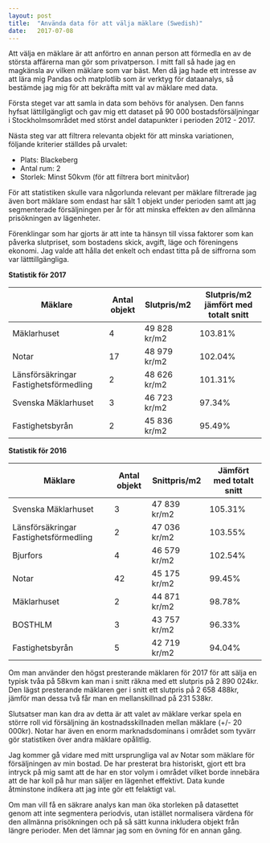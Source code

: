 ```yaml
---
layout: post
title:  "Använda data för att välja mäklare (Swedish)"
date:   2017-07-08
---
```


Att välja en mäklare är att anförtro en annan person att förmedla en av de största affärerna man gör som privatperson. I mitt fall så hade jag en magkänsla av vilken mäklare som var bäst. Men då jag hade ett intresse av att lära mig Pandas och matplotlib som är verktyg för dataanalys, så bestämde jag mig för att bekräfta mitt val av mäklare med data.

Första steget var att samla in data som behövs för analysen. Den fanns hyfsat lättillgängligt och gav mig ett dataset på 90 000 bostadsförsäljningar i Stockholmsområdet med störst andel datapunkter i perioden 2012 - 2017.

Nästa steg var att filtrera relevanta objekt för att minska variationen, följande kriterier ställdes på urvalet:
* Plats: Blackeberg
* Antal rum: 2
* Storlek: Minst 50kvm (för att filtrera bort minitvåor)

För att statistiken skulle vara någorlunda relevant per mäklare filtrerade jag även bort mäklare som endast har sålt 1 objekt under perioden samt att jag segmenterade försäljningen per år för att minska effekten av den allmänna prisökningen av lägenheter.

Förenklingar som har gjorts är att inte ta hänsyn till vissa faktorer som kan påverka slutpriset, som bostadens skick, avgift, läge och föreningens ekonomi. Jag valde att hålla det enkelt och endast titta på de siffrorna som var lätttillgängliga.

**Statistik för 2017**

| Mäklare                               | Antal objekt | Slutpris/m2  | Slutpris/m2 jämfört med totalt snitt |
|---------------------------------------|--------------|--------------|--------------------------------------|
| Mäklarhuset                           | 4            | 49 828 kr/m2 | 103.81%                              |
| Notar                                 | 17           | 48 979 kr/m2 | 102.04%                              |
| Länsförsäkringar Fastighetsförmedling | 2            | 48 626 kr/m2 | 101.31%                              |
| Svenska Mäklarhuset                   | 3            | 46 723 kr/m2 | 97.34%                               |
| Fastighetsbyrån                       | 2            | 45 836 kr/m2 | 95.49%                               |

**Statistik för 2016**

| Mäklare                               | Antal objekt | Snittpris/m2 | Jämfört med totalt snitt |
|---------------------------------------|--------------|--------------|--------------------------|
| Svenska Mäklarhuset                   | 3            | 47 839 kr/m2 | 105.31%                  |
| Länsförsäkringar Fastighetsförmedling | 2            | 47 036 kr/m2 | 103.55%                  |
| Bjurfors                              | 4            | 46 579 kr/m2 | 102.54%                  |
| Notar                                 | 42           | 45 175 kr/m2 | 99.45%                   |
| Mäklarhuset                           | 2            | 44 871 kr/m2 | 98.78%                   |
| BOSTHLM                               | 3            | 43 757 kr/m2 | 96.33%                   |
| Fastighetsbyrån                       | 5            | 42 719 kr/m2 | 94.04%                   |

Om man använder den högst presterande mäklaren för 2017 för att sälja en typisk tvåa på 58kvm kan man i snitt räkna med ett slutpris på 2 890 024kr. Den lägst presterande mäklaren ger i snitt ett slutpris på 2 658 488kr, jämför man dessa två får man en mellanskillnad på 231 538kr.

Slutsatser man kan dra av detta är att valet av mäklare verkar spela en större roll vid försäljning än kostnadsskillnaden mellan mäklare (+/- 20 000kr). Notar har även en enorm marknadsdominans i området som tyvärr gör statistiken över andra mäklare opålitlig.

Jag kommer gå vidare med mitt ursprungliga val av Notar som mäklare för försäljningen av min bostad. De har presterat bra historiskt, gjort ett bra intryck på mig samt att de har en stor volym i området vilket borde innebära att de har koll på hur man säljer en lägenhet effektivt. Data kunde åtminstone indikera att jag inte gör ett felaktigt val.

Om man vill få en säkrare analys kan man öka storleken på datasettet genom att inte segmentera periodvis, utan istället normalisera värdena för den allmänna prisökningen och på så sätt kunna inkludera objekt från längre perioder. Men det lämnar jag som en övning för en annan gång.
